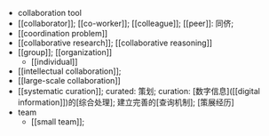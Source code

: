 - collaboration tool
- [[collaborator]]; [[co-worker]]; [[colleague]]; [[peer]]: 同侪;
- [[coordination problem]]
- [[collaborative research]]; [[collaborative reasoning]]
- [[group]]; [[organization]]
    - [[individual]]
- [[intellectual collaboration]];
- [[large-scale collaboration]]
- [[systematic curation]]; curated: 策划; curation: [数字信息]([[digital information]])的[综合处理]; 建立完善的[查询机制]; [策展经历]
- team
    - [[small team]];
